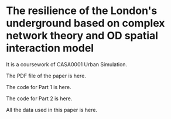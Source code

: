 # The resilience of the London's underground based on complex network theory and OD spatial interaction model

It is a coursework of CASA0001 Urban Simulation.

The PDF file of the paper is here.

The code for Part 1 is here.

The code for Part 2 is here.

All the data used in this paper is here.
